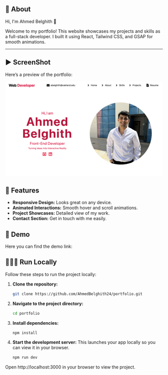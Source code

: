 ## 🎯 About

Hi, I'm Ahmed Belghith 👋

Welcome to my portfolio! This website showcases my projects and skills as a full-stack developer. I built it using React, Tailwind CSS, and GSAP for smooth animations.

---

## ▶️ ScreenShot

Here’s a preview of the portfolio:

![Portfolio Screenshot](./portfolio.png)

## :rocket: Features

- **Responsive Design:** Looks great on any device.
- **Animated Interactions:** Smooth hover and scroll animations.
- **Project Showcases:** Detailed view of my work.
- **Contact Section:** Get in touch with me easily.



## 🌟 Demo
Here you can find the demo link:

## 👨🏻‍💻 Run Locally

Follow these steps to run the project locally:

1. **Clone the repository:**

   ```bash
   git clone https://github.com/AhmedBelghith24/portfolio.git 

1. **Navigate to the project directory:**
     ```bash
     cd portfolio
 
2. **Install dependencies:**
   ```bash
   npm install

5. **Start the development server:**
   This launches your app locally so you can view it in your browser.
     ```bash
     npm run dev
  Open http://localhost:3000 in your browser to view the project.
